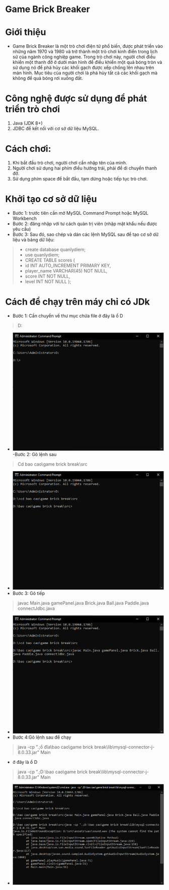 ﻿# Game Brick Breaker
# Giới thiệu

- Game Brick Breaker là một trò chơi điện tử phổ biến, được phát triển vào những năm 1970 và 1980 và trở thành một trò chơi kinh điển trong lịch sử của ngành công nghiệp game. Trong trò chơi này, người chơi điều khiển một thanh đỡ ở dưới màn hình để điều khiển một quả bóng tròn và sử dụng nó để phá hủy các khối gạch được xếp chồng lên nhau trên màn hình. Mục tiêu của người chơi là phá hủy tất cả các khối gạch mà không để quả bóng rơi xuống đất.
# Công nghệ được sử dụng để phát triển trò chơi  
1. Java (JDK 8+) 
2. JDBC để kết nối với cơ sở dữ liệu MySQL.
# Cách chơi: 
1. Khi bắt đầu trò chơi, người chơi cần nhập tên của mình. 
2. Người chơi sử dụng hai phím điều hướng trái, phải để di chuyển thanh đỡ. 
3. Sử dụng phím space để bắt đầu, tạm dừng hoặc tiếp tục trò chơi.
# Khởi tạo cơ sở dữ liệu
- Bước 1: trước tiên cần mở MySQL Command Prompt hoặc MySQL Workbench
- Bước 2: đăng nhập với tư cách quản trị viên (nhập mật khẩu nếu được yêu cầu)
- Bước 3: Sau đó, sao chép và dán các lệnh MySQL sau để tạo cơ sở dữ liệu và bảng dữ liệu:
>- create database quanlydiem;
>- use quanlydiem;
>-  CREATE TABLE scores (
>- id INT AUTO_INCREMENT PRIMARY KEY,
>- player_name VARCHAR(45) NOT NULL,
>- score INT NOT NULL,
>- level INT NOT NULL
> );

# Cách để chạy trên máy chỉ có JDk

- Bước 1: Cần chuyển về thư mục chứa file
ở đây là ổ D
> D:
- ![anh 1](src/assets/markdown/cmd1.PNG)
-Bước 2: Gõ lệnh sau
> Cd bao cao\game brick break\src
- ![anh 2](src/assets/markdown/cmd2.PNG)
- Bước 3: Gõ tiếp
>javac Main.java gamePanel.java Brick.java Ball.java Paddle.java connectJdbc.java
- ![anh 3](src/assets/markdown/cmd3.PNG)
- Bước 4:Gõ lệnh sau để chạy
> java -cp ".;ổ đĩa\bao cao\game brick break\lib\mysql-connector-j-8.0.33.jar" Main
- ở đây là ổ D
> java -cp ".;D:\bao cao\game brick break\lib\mysql-connector-j-8.0.33.jar" Main

- ![anh 4](src/assets/markdown/cmd4.PNG)
